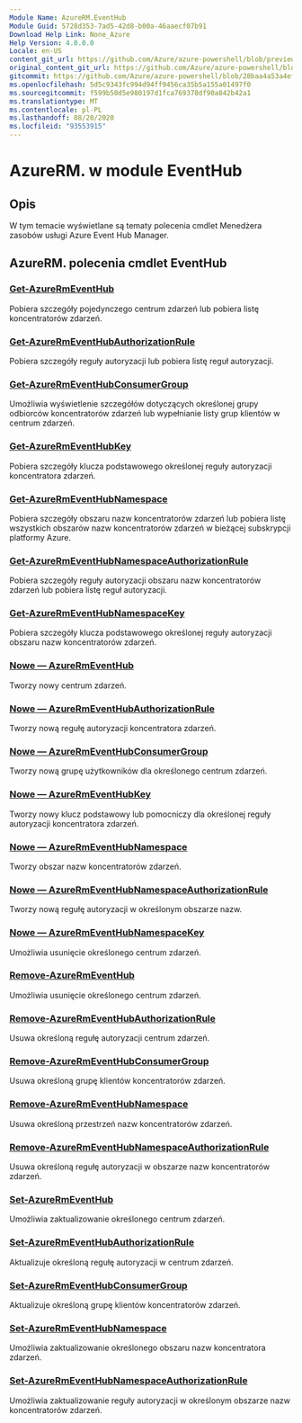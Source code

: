 ```yaml
---
Module Name: AzureRM.EventHub
Module Guid: 5728d353-7ad5-42d8-b00a-46aaecf07b91
Download Help Link: None_Azure
Help Version: 4.0.0.0
Locale: en-US
content_git_url: https://github.com/Azure/azure-powershell/blob/preview/src/ResourceManager/EventHub/Commands.EventHub/help/AzureRM.EventHub.md
original_content_git_url: https://github.com/Azure/azure-powershell/blob/preview/src/ResourceManager/EventHub/Commands.EventHub/help/AzureRM.EventHub.md
gitcommit: https://github.com/Azure/azure-powershell/blob/28baa4a53a4efceb1197c032a8db08e199f0858d
ms.openlocfilehash: 5d5c9343fc994d94ff9456ca35b5a155a01497f0
ms.sourcegitcommit: f599b50d5e980197d1fca769378df90a842b42a1
ms.translationtype: MT
ms.contentlocale: pl-PL
ms.lasthandoff: 08/20/2020
ms.locfileid: "93553915"
---
```

# AzureRM. w module EventHub
## Opis
W tym temacie wyświetlane są tematy polecenia cmdlet Menedżera zasobów usługi Azure Event Hub Manager.

## AzureRM. polecenia cmdlet EventHub
### [Get-AzureRmEventHub](Get-AzureRmEventHub.md)
Pobiera szczegóły pojedynczego centrum zdarzeń lub pobiera listę koncentratorów zdarzeń.

### [Get-AzureRmEventHubAuthorizationRule](Get-AzureRmEventHubAuthorizationRule.md)
Pobiera szczegóły reguły autoryzacji lub pobiera listę reguł autoryzacji.

### [Get-AzureRmEventHubConsumerGroup](Get-AzureRmEventHubConsumerGroup.md)
Umożliwia wyświetlenie szczegółów dotyczących określonej grupy odbiorców koncentratorów zdarzeń lub wypełnianie listy grup klientów w centrum zdarzeń.

### [Get-AzureRmEventHubKey](Get-AzureRmEventHubKey.md)
Pobiera szczegóły klucza podstawowego określonej reguły autoryzacji koncentratora zdarzeń.

### [Get-AzureRmEventHubNamespace](Get-AzureRmEventHubNamespace.md)
Pobiera szczegóły obszaru nazw koncentratorów zdarzeń lub pobiera listę wszystkich obszarów nazw koncentratorów zdarzeń w bieżącej subskrypcji platformy Azure.

### [Get-AzureRmEventHubNamespaceAuthorizationRule](Get-AzureRmEventHubNamespaceAuthorizationRule.md)
Pobiera szczegóły reguły autoryzacji obszaru nazw koncentratorów zdarzeń lub pobiera listę reguł autoryzacji.

### [Get-AzureRmEventHubNamespaceKey](Get-AzureRmEventHubNamespaceKey.md)
Pobiera szczegóły klucza podstawowego określonej reguły autoryzacji obszaru nazw koncentratorów zdarzeń.

### [Nowe — AzureRmEventHub](New-AzureRmEventHub.md)
Tworzy nowy centrum zdarzeń.

### [Nowe — AzureRmEventHubAuthorizationRule](New-AzureRmEventHubAuthorizationRule.md)
Tworzy nową regułę autoryzacji koncentratora zdarzeń.

### [Nowe — AzureRmEventHubConsumerGroup](New-AzureRmEventHubConsumerGroup.md)
Tworzy nową grupę użytkowników dla określonego centrum zdarzeń.

### [Nowe — AzureRmEventHubKey](New-AzureRmEventHubKey.md)
Tworzy nowy klucz podstawowy lub pomocniczy dla określonej reguły autoryzacji koncentratora zdarzeń.

### [Nowe — AzureRmEventHubNamespace](New-AzureRmEventHubNamespace.md)
Tworzy obszar nazw koncentratorów zdarzeń.

### [Nowe — AzureRmEventHubNamespaceAuthorizationRule](New-AzureRmEventHubNamespaceAuthorizationRule.md)
Tworzy nową regułę autoryzacji w określonym obszarze nazw.

### [Nowe — AzureRmEventHubNamespaceKey](New-AzureRmEventHubNamespaceKey.md)
Umożliwia usunięcie określonego centrum zdarzeń.

### [Remove-AzureRmEventHub](Remove-AzureRmEventHub.md)
Umożliwia usunięcie określonego centrum zdarzeń.

### [Remove-AzureRmEventHubAuthorizationRule](Remove-AzureRmEventHubAuthorizationRule.md)
Usuwa określoną regułę autoryzacji centrum zdarzeń.

### [Remove-AzureRmEventHubConsumerGroup](Remove-AzureRmEventHubConsumerGroup.md)
Usuwa określoną grupę klientów koncentratorów zdarzeń.

### [Remove-AzureRmEventHubNamespace](Remove-AzureRmEventHubNamespace.md)
Usuwa określoną przestrzeń nazw koncentratorów zdarzeń.

### [Remove-AzureRmEventHubNamespaceAuthorizationRule](Remove-AzureRmEventHubNamespaceAuthorizationRule.md)
Usuwa określoną regułę autoryzacji w obszarze nazw koncentratorów zdarzeń.

### [Set-AzureRmEventHub](Set-AzureRmEventHub.md)
Umożliwia zaktualizowanie określonego centrum zdarzeń.

### [Set-AzureRmEventHubAuthorizationRule](Set-AzureRmEventHubAuthorizationRule.md)
Aktualizuje określoną regułę autoryzacji w centrum zdarzeń.

### [Set-AzureRmEventHubConsumerGroup](Set-AzureRmEventHubConsumerGroup.md)
Aktualizuje określoną grupę klientów koncentratorów zdarzeń.

### [Set-AzureRmEventHubNamespace](Set-AzureRmEventHubNamespace.md)
Umożliwia zaktualizowanie określonego obszaru nazw koncentratora zdarzeń.

### [Set-AzureRmEventHubNamespaceAuthorizationRule](Set-AzureRmEventHubNamespaceAuthorizationRule.md)
Umożliwia zaktualizowanie reguły autoryzacji w określonym obszarze nazw koncentratorów zdarzeń.
